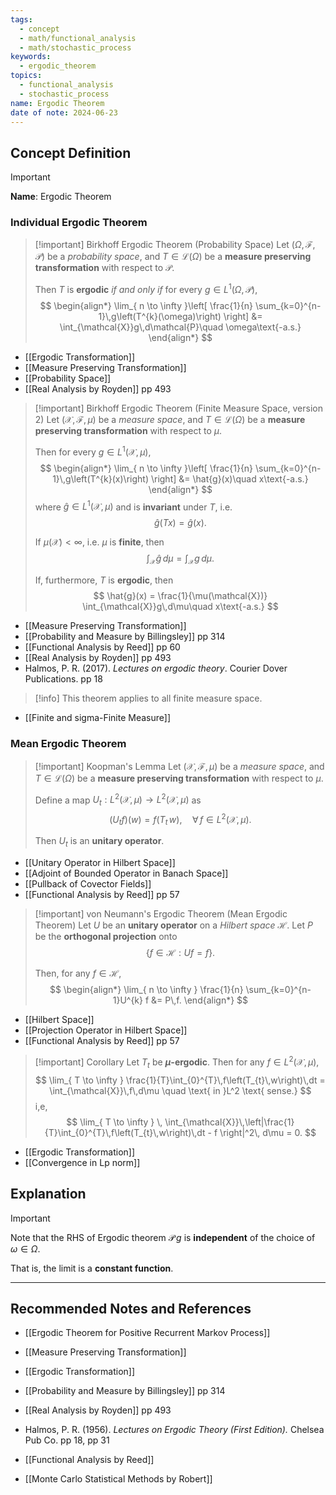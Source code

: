 ```yaml
---
tags:
  - concept
  - math/functional_analysis
  - math/stochastic_process
keywords:
  - ergodic_theorem
topics:
  - functional_analysis
  - stochastic_process
name: Ergodic Theorem
date of note: 2024-06-23
---
```


## Concept Definition

>[!important]
>**Name**: Ergodic Theorem


### Individual Ergodic Theorem

>[!important] Birkhoff Ergodic Theorem (Probability Space)
>Let $(\Omega,\mathscr{F}, \mathcal{P})$ be a *probability space*, and $T\in \mathcal{L}(\Omega)$ be a **measure preserving transformation** with respect to $\mathcal{P}$.
>
>Then $T$ is **ergodic** *if and only if* for every $g\in L^1(\Omega, \mathcal{P})$, 
>$$
>\begin{align*}
>\lim_{ n \to \infty }\left[ \frac{1}{n} \sum_{k=0}^{n-1}\,g\left(T^{k}(\omega)\right) \right] &= \int_{\mathcal{X}}g\,d\mathcal{P}\quad \omega\text{-a.s.}
>\end{align*}
>$$

- [[Ergodic Transformation]]
- [[Measure Preserving Transformation]]
- [[Probability Space]]
- [[Real Analysis by Royden]] pp 493

>[!important] Birkhoff Ergodic Theorem (Finite Measure Space, version 2)
>Let $(\mathcal{X},\mathscr{F}, \mu)$ be a *measure space*, and $T\in \mathcal{L}(\Omega)$ be a **measure preserving transformation** with respect to $\mu$.
>
>Then for every $g\in L^1(\mathcal{X}, \mu)$, 
>$$
>\begin{align*}
>\lim_{ n \to \infty }\left[ \frac{1}{n} \sum_{k=0}^{n-1}\,g\left(T^{k}(x)\right) \right] &= \hat{g}(x)\quad x\text{-a.s.}
>\end{align*}
>$$
>where $\hat{g}\in L^1(\mathcal{X}, \mu)$ and is **invariant** under $T$, i.e.
>$$
>\hat{g}(Tx) = \hat{g}(x).
>$$
>
>If $\mu(\mathcal{X}) < \infty$, i.e. $\mu$ is **finite**, then
>$$
> \int_{\mathcal{X}}\hat{g}\,d\mu =  \int_{\mathcal{X}}g\,d\mu.
>$$
>
>If, furthermore, $T$ is **ergodic**, then 
>$$
>\hat{g}(x) = \frac{1}{\mu(\mathcal{X})} \int_{\mathcal{X}}g\,d\mu\quad x\text{-a.s.}
>$$

- [[Measure Preserving Transformation]]
- [[Probability and Measure by Billingsley]] pp 314
- [[Functional Analysis by Reed]] pp 60
- [[Real Analysis by Royden]] pp 493
- Halmos, P. R. (2017). _Lectures on ergodic theory_. Courier Dover Publications. pp 18

>[!info]
>This theorem applies to all finite measure space.

- [[Finite and sigma-Finite Measure]]

### Mean Ergodic Theorem

>[!important] Koopman's Lemma
>Let $(\mathcal{X},\mathscr{F}, \mu)$ be a *measure space*, and $T\in \mathcal{L}(\Omega)$ be a **measure preserving transformation** with respect to $\mu$.
>
>Define a map $U_{t}: L^2(\mathcal{X}, \mu) \to L^2(\mathcal{X}, \mu)$ as 
>$$
> \left(U_{t}f\right)(w) = f\left(T_{t}\,w\right), \quad \forall\, f\in L^2(\mathcal{X}, \mu).
>$$
>
>Then $U_{t}$ is an **unitary operator**.

- [[Unitary Operator in Hilbert Space]]
- [[Adjoint of Bounded Operator in Banach Space]]
- [[Pullback of Covector Fields]]
- [[Functional Analysis by Reed]] pp 57

>[!important] von Neumann's Ergodic Theorem (Mean Ergodic Theorem)
>Let $U$ be an **unitary operator** on a *Hilbert space* $\mathcal{H}$. Let $P$ be the **orthogonal projection** onto $$\left\{ f \in \mathcal{H}: U f = f  \right\}. $$ 
>
>Then, for any $f\in \mathcal{H}$, 
>$$
>\begin{align*}
>\lim_{ n \to \infty } \frac{1}{n} \sum_{k=0}^{n-1}U^{k} f &= P\,f. 
>\end{align*}
>$$

- [[Hilbert Space]]
- [[Projection Operator in Hilbert Space]]
- [[Functional Analysis by Reed]] pp 57

>[!important] Corollary
>Let $T_{t}$ be **$\mu$-ergodic**. Then for any $f\in L^2(\mathcal{X}, \mu)$, 
>$$
>\lim_{ T \to \infty } \frac{1}{T}\int_{0}^{T}\,f\left(T_{t}\,w\right)\,dt = \int_{\mathcal{X}}\,f\,d\mu \quad \text{ in }L^2 \text{ sense.}
>$$
>i,e,
>$$
>\lim_{ T \to \infty } \, \int_{\mathcal{X}}\,\left|\frac{1}{T}\int_{0}^{T}\,f\left(T_{t}\,w\right)\,dt    - f \right|^2\, d\mu = 0.
>$$

- [[Ergodic Transformation]]
- [[Convergence in Lp norm]]


## Explanation

>[!important]
>Note that the RHS of Ergodic theorem $\mathcal{P}\,g$ is **independent** of the choice of $\omega\in \Omega$.
>
>That is, the limit is a **constant function**.




-----------
##  Recommended Notes and References

- [[Ergodic Theorem for Positive Recurrent Markov Process]]

- [[Measure Preserving Transformation]]
- [[Ergodic Transformation]]



- [[Probability and Measure by Billingsley]] pp 314
- [[Real Analysis by Royden]] pp 493
- Halmos, P. R. (1956). *Lectures on Ergodic Theory (First Edition).* Chelsea Pub Co. pp 18, pp 31
- [[Functional Analysis by Reed]]
- [[Monte Carlo Statistical Methods by Robert]]
